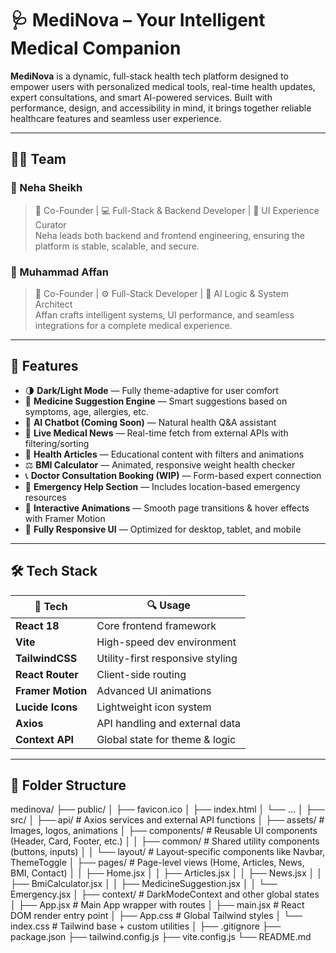 # 🩺 MediNova – Your Intelligent Medical Companion

**MediNova** is a dynamic, full-stack health tech platform designed to empower users with personalized medical tools, real-time health updates, expert consultations, and smart AI-powered services. Built with performance, design, and accessibility in mind, it brings together reliable healthcare features and seamless user experience.

---

## 👩‍💻 Team

### 🧠 Neha Sheikh  
> 🧩 Co-Founder | 💻 Full-Stack & Backend Developer | 🎨 UI Experience Curator  
Neha leads both backend and frontend engineering, ensuring the platform is stable, scalable, and secure.

### 🧠 Muhammad Affan  
> 🔧 Co-Founder | ⚙️ Full-Stack Developer | 🤖 AI Logic & System Architect  
Affan crafts intelligent systems, UI performance, and seamless integrations for a complete medical experience.

---

## 🚀 Features

- 🌗 **Dark/Light Mode** — Fully theme-adaptive for user comfort  
- 💊 **Medicine Suggestion Engine** — Smart suggestions based on symptoms, age, allergies, etc.  
- 🧬 **AI Chatbot (Coming Soon)** — Natural health Q&A assistant  
- 📰 **Live Medical News** — Real-time fetch from external APIs with filtering/sorting  
- 📘 **Health Articles** — Educational content with filters and animations  
- ⚖️ **BMI Calculator** — Animated, responsive weight health checker  
- 📞 **Doctor Consultation Booking (WIP)** — Form-based expert connection  
- 🚨 **Emergency Help Section** — Includes location-based emergency resources  
- 💬 **Interactive Animations** — Smooth page transitions & hover effects with Framer Motion  
- 📱 **Fully Responsive UI** — Optimized for desktop, tablet, and mobile  

---

## 🛠 Tech Stack

| 🧪 Tech          | 🔍 Usage                           |
|------------------|-----------------------------------|
| **React 18**      | Core frontend framework           |
| **Vite**          | High-speed dev environment        |
| **TailwindCSS**   | Utility-first responsive styling  |
| **React Router**  | Client-side routing               |
| **Framer Motion** | Advanced UI animations            |
| **Lucide Icons**  | Lightweight icon system           |
| **Axios**         | API handling and external data    |
| **Context API**   | Global state for theme & logic    |

---

## 📂 Folder Structure

medinova/
├── public/
│ ├── favicon.ico
│ ├── index.html
│ └── ...
│
├── src/
│ ├── api/ # Axios services and external API functions
│ ├── assets/ # Images, logos, animations
│ ├── components/ # Reusable UI components (Header, Card, Footer, etc.)
│ │ ├── common/ # Shared utility components (buttons, inputs)
│ │ └── layout/ # Layout-specific components like Navbar, ThemeToggle
│ ├── pages/ # Page-level views (Home, Articles, News, BMI, Contact)
│ │ ├── Home.jsx
│ │ ├── Articles.jsx
│ │ ├── News.jsx
│ │ ├── BmiCalculator.jsx
│ │ ├── MedicineSuggestion.jsx
│ │ └── Emergency.jsx
│ ├── context/ # DarkModeContext and other global states
│ ├── App.jsx # Main App wrapper with routes
│ ├── main.jsx # React DOM render entry point
│ ├── App.css # Global Tailwind styles
│ └── index.css # Tailwind base + custom utilities
│
├── .gitignore
├── package.json
├── tailwind.config.js
├── vite.config.js
└── README.md